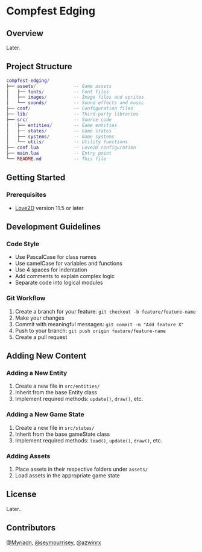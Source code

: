 # Compfest Edging

## Overview
Later.

## Project Structure
```lua
compfest-edging/
├── assets/              -- Game assets
│   ├── fonts/           -- Font files
│   ├── images/          -- Image files and sprites
│   └── sounds/          -- Sound effects and music
├── conf/                -- Configuration files
├── lib/                 -- Third-party libraries
├── src/                 -- Source code
│   ├── entities/        -- Game entities
│   ├── states/          -- Game states
│   ├── systems/         -- Game systems
│   └── utils/           -- Utility functions
├── conf.lua             -- Love2D configuration
├── main.lua             -- Entry point
└── README.md            -- This file
```

## Getting Started

### Prerequisites
- [Love2D](https://love2d.org/) version 11.5 or later

## Development Guidelines

### Code Style
- Use PascalCase for class names
- Use camelCase for variables and functions
- Use 4 spaces for indentation
- Add comments to explain complex logic
- Separate code into logical modules

### Git Workflow
1. Create a branch for your feature: `git checkout -b feature/feature-name`
2. Make your changes
3. Commit with meaningful messages: `git commit -m "Add feature X"`
4. Push to your branch: `git push origin feature/feature-name`
5. Create a pull request

## Adding New Content

### Adding a New Entity
1. Create a new file in `src/entities/`
2. Inherit from the base Entity class
3. Implement required methods: `update()`, `draw()`, etc.

### Adding a New Game State
1. Create a new file in `src/states/`
2. Inherit from the base gameState class
3. Implement required methods: `load()`, `update()`, `draw()`, etc.

### Adding Assets
1. Place assets in their respective folders under `assets/`
2. Load assets in the appropriate game state

## License
Later..

## Contributors
[@Myriadn](https://github.com/Myriadn), [@seymourrisey](https://github.com/seymourrisey), [@azwinrx](https://github.com/azwinrx)
